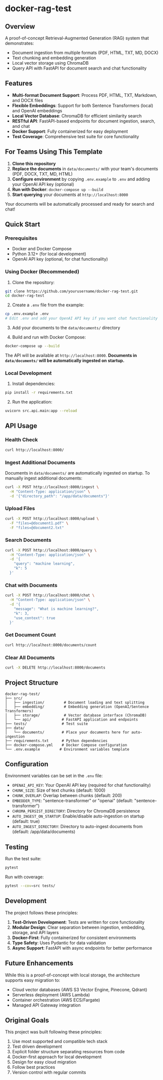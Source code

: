 # docker-rag-test

## Overview

A proof-of-concept Retrieval-Augmented Generation (RAG) system that demonstrates:
- Document ingestion from multiple formats (PDF, HTML, TXT, MD, DOCX)
- Text chunking and embedding generation
- Local vector storage using ChromaDB
- Query API with FastAPI for document search and chat functionality

## Features

- **Multi-format Document Support**: Process PDF, HTML, TXT, Markdown, and DOCX files
- **Flexible Embeddings**: Support for both Sentence Transformers (local) and OpenAI embeddings
- **Local Vector Database**: ChromaDB for efficient similarity search
- **RESTful API**: FastAPI-based endpoints for document ingestion, search, and chat
- **Docker Support**: Fully containerized for easy deployment
- **Test Coverage**: Comprehensive test suite for core functionality

## For Teams Using This Template

1. **Clone this repository**
2. **Replace the documents** in `data/documents/` with your team's documents (PDF, DOCX, TXT, MD, HTML)
3. **Configure environment** by copying `.env.example` to `.env` and adding your OpenAI API key (optional)
4. **Run with Docker**: `docker-compose up --build`
5. **Start querying** your documents at `http://localhost:8000`

Your documents will be automatically processed and ready for search and chat!

## Quick Start

### Prerequisites

- Docker and Docker Compose
- Python 3.12+ (for local development)
- OpenAI API key (optional, for chat functionality)

### Using Docker (Recommended)

1. Clone the repository:
```bash
git clone https://github.com/yourusername/docker-rag-test.git
cd docker-rag-test
```

2. Create a `.env` file from the example:
```bash
cp .env.example .env
# Edit .env and add your OpenAI API key if you want chat functionality
```

3. Add your documents to the `data/documents/` directory

4. Build and run with Docker Compose:
```bash
docker-compose up --build
```

The API will be available at `http://localhost:8000`. **Documents in `data/documents/` will be automatically ingested on startup.**

### Local Development

1. Install dependencies:
```bash
pip install -r requirements.txt
```

2. Run the application:
```bash
uvicorn src.api.main:app --reload
```

## API Usage

### Health Check
```bash
curl http://localhost:8000/
```

### Ingest Additional Documents

Documents in `data/documents/` are automatically ingested on startup. To manually ingest additional documents:

```bash
curl -X POST http://localhost:8000/ingest \
  -H "Content-Type: application/json" \
  -d '{"directory_path": "/app/data/documents"}'
```

### Upload Files
```bash
curl -X POST http://localhost:8000/upload \
  -F "files=@document1.pdf" \
  -F "files=@document2.txt"
```

### Search Documents
```bash
curl -X POST http://localhost:8000/query \
  -H "Content-Type: application/json" \
  -d '{
    "query": "machine learning",
    "k": 5
  }'
```

### Chat with Documents
```bash
curl -X POST http://localhost:8000/chat \
  -H "Content-Type: application/json" \
  -d '{
    "message": "What is machine learning?",
    "k": 3,
    "use_context": true
  }'
```

### Get Document Count
```bash
curl http://localhost:8000/documents/count
```

### Clear All Documents
```bash
curl -X DELETE http://localhost:8000/documents
```

## Project Structure

```
docker-rag-test/
├── src/
│   ├── ingestion/         # Document loading and text splitting
│   ├── embedding/         # Embedding generation (OpenAI/Sentence Transformers)
│   ├── storage/           # Vector database interface (ChromaDB)
│   └── api/              # FastAPI application and endpoints
├── tests/                # Test suite
├── data/
│   └── documents/        # Place your documents here for auto-ingestion
├── requirements.txt      # Python dependencies
├── docker-compose.yml    # Docker Compose configuration
└── .env.example         # Environment variables template
```

## Configuration

Environment variables can be set in the `.env` file:

- `OPENAI_API_KEY`: Your OpenAI API key (required for chat functionality)
- `CHUNK_SIZE`: Size of text chunks (default: 1000)
- `CHUNK_OVERLAP`: Overlap between chunks (default: 200)
- `EMBEDDER_TYPE`: "sentence-transformer" or "openai" (default: "sentence-transformer")
- `CHROMA_PERSIST_DIRECTORY`: Directory for ChromaDB persistence
- `AUTO_INGEST_ON_STARTUP`: Enable/disable auto-ingestion on startup (default: true)
- `AUTO_INGEST_DIRECTORY`: Directory to auto-ingest documents from (default: /app/data/documents)

## Testing

Run the test suite:
```bash
pytest
```

Run with coverage:
```bash
pytest --cov=src tests/
```

## Development

The project follows these principles:
1. **Test-Driven Development**: Tests are written for core functionality
2. **Modular Design**: Clear separation between ingestion, embedding, storage, and API layers
3. **Docker-First**: Fully containerized for consistent environments
4. **Type Safety**: Uses Pydantic for data validation
5. **Async Support**: FastAPI with async endpoints for better performance

## Future Enhancements

While this is a proof-of-concept with local storage, the architecture supports easy migration to:
- Cloud vector databases (AWS S3 Vector Engine, Pinecone, Qdrant)
- Serverless deployment (AWS Lambda)
- Container orchestration (AWS ECS/Fargate)
- Managed API Gateway integration

## Original Goals

This project was built following these principles:
1. Use most supported and compatible tech stack
2. Test driven development
3. Explicit folder structure separating resources from code
4. Docker-first approach for local development
5. Design for easy cloud migration
6. Follow best practices
7. Version control with regular commits